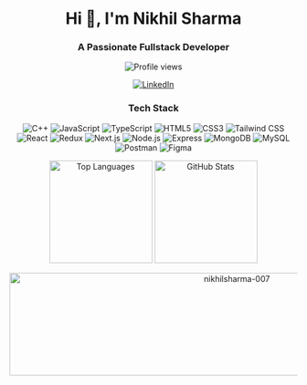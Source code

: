<h1 align="center">Hi 👋, I'm Nikhil Sharma</h1>
<h3 align="center">A Passionate Fullstack Developer</h3>

<p align="center">
  <img src="https://komarev.com/ghpvc/?username=nikhilsharma-007&label=Profile%20views&color=0e75b6&style=flat" alt="Profile views" />
</p>

<p align="center">
  <a href="https://www.linkedin.com/in/sharma--nikhil" target="_blank">
    <img src="https://img.shields.io/badge/-LinkedIn-0077B5?style=flat-square&logo=linkedin&logoColor=white" alt="LinkedIn" />
  </a>
</p>

<h3 align="center">Tech Stack</h3>
<p align="center">
  <img src="https://img.shields.io/badge/-C++-00599C?style=flat-square&logo=c%2B%2B&logoColor=white" alt="C++" />
  <img src="https://img.shields.io/badge/-JavaScript-F7DF1E?style=flat-square&logo=javascript&logoColor=black" alt="JavaScript" />
  <img src="https://img.shields.io/badge/-TypeScript-3178C6?style=flat-square&logo=typescript&logoColor=white" alt="TypeScript" />
  <img src="https://img.shields.io/badge/-HTML5-E34F26?style=flat-square&logo=html5&logoColor=white" alt="HTML5" />
  <img src="https://img.shields.io/badge/-CSS3-1572B6?style=flat-square&logo=css3&logoColor=white" alt="CSS3" />
  <img src="https://img.shields.io/badge/-Tailwind_CSS-38B2AC?style=flat-square&logo=tailwind-css&logoColor=white" alt="Tailwind CSS" />
  <img src="https://img.shields.io/badge/-React-61DAFB?style=flat-square&logo=react&logoColor=black" alt="React" />
   <img src="https://img.shields.io/badge/-Redux-764ABC?style=flat-square&logo=redux&logoColor=white" alt="Redux" />
  <img src="https://img.shields.io/badge/-Next.js-000000?style=flat-square&logo=next.js&logoColor=white" alt="Next.js" />
  <img src="https://img.shields.io/badge/-Node.js-339933?style=flat-square&logo=node.js&logoColor=white" alt="Node.js" />
  <img src="https://img.shields.io/badge/-Express-000000?style=flat-square&logo=express&logoColor=white" alt="Express" />
  <img src="https://img.shields.io/badge/-MongoDB-47A248?style=flat-square&logo=mongodb&logoColor=white" alt="MongoDB" />
  <img src="https://img.shields.io/badge/-MySQL-4479A1?style=flat-square&logo=mysql&logoColor=white" alt="MySQL" />
  <img src="https://img.shields.io/badge/-Postman-FF6C37?style=flat-square&logo=postman&logoColor=white" alt="Postman" />
  <img src="https://img.shields.io/badge/-Figma-F24E1E?style=flat-square&logo=figma&logoColor=white" alt="Figma" />
</p>

<p align="center">
  <img height="180em" src="https://github-readme-stats.vercel.app/api/top-langs?username=nikhilsharma-007&show_icons=true&locale=en&layout=compact&theme=radical" alt="Top Languages" />
  <img height="180em" src="https://github-readme-stats.vercel.app/api?username=nikhilsharma-007&show_icons=true&locale=en&theme=radical" alt="GitHub Stats" />
</p>

<p align="center">
  <img width="780" height="180" src="https://github-readme-streak-stats.herokuapp.com/?user=nikhilsharma-007&theme=radical" alt="nikhilsharma-007" />
</p>
